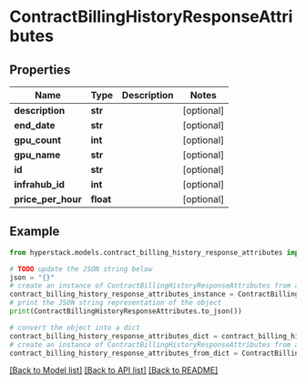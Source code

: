 # ContractBillingHistoryResponseAttributes


## Properties

Name | Type | Description | Notes
------------ | ------------- | ------------- | -------------
**description** | **str** |  | [optional] 
**end_date** | **str** |  | [optional] 
**gpu_count** | **int** |  | [optional] 
**gpu_name** | **str** |  | [optional] 
**id** | **str** |  | [optional] 
**infrahub_id** | **int** |  | [optional] 
**price_per_hour** | **float** |  | [optional] 

## Example

```python
from hyperstack.models.contract_billing_history_response_attributes import ContractBillingHistoryResponseAttributes

# TODO update the JSON string below
json = "{}"
# create an instance of ContractBillingHistoryResponseAttributes from a JSON string
contract_billing_history_response_attributes_instance = ContractBillingHistoryResponseAttributes.from_json(json)
# print the JSON string representation of the object
print(ContractBillingHistoryResponseAttributes.to_json())

# convert the object into a dict
contract_billing_history_response_attributes_dict = contract_billing_history_response_attributes_instance.to_dict()
# create an instance of ContractBillingHistoryResponseAttributes from a dict
contract_billing_history_response_attributes_from_dict = ContractBillingHistoryResponseAttributes.from_dict(contract_billing_history_response_attributes_dict)
```
[[Back to Model list]](../README.md#documentation-for-models) [[Back to API list]](../README.md#documentation-for-api-endpoints) [[Back to README]](../README.md)


